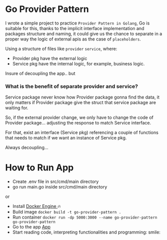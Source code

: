 # Go Provider Pattern

I wrote a simple project to practice `Provider Pattern in Golang`, Go is suitable for this, thanks to the implicit interface implementation and packages structure and naming, it could give us the chance to separate in a proper way the logic of external apis as the case of `placeholders`.

Using a structure of files like `provider` `service`, where:

-   Provider pkg have the external logic
-   Service pkg have the internal logic, for example, business logic.

Insure of decoupling the app.. but

### What is the benefit of separate provider and service?

Service package never know how Provider package gonna find the data, it only matters if Provider package give the struct that service package are waiting for.

So, if the external provider change, we only have to change the code of Provider package... adjusting the response to match Service interface.

For that, exist an interface (Service pkg) referencing a couple of functions that needs to match if we want an instance of Service pkg.

Always decoupling...

# How to Run App

-   Create .env file in src/cmd/main directory
-   go run main.go inside src/cmd/main directory

or

-   Install [ Docker Engine ](https://docs.docker.com/engine/install/) :fire:
-   Build image `docker build -t go-provider-pattern .`
-   Run container `docker run -dp 5000:3000 --name go-provider-pattern go-provider-pattern`
-   Go to the app [ App ](http://127.0.0.1:5000/json-placeholders)
-   Start reading code, interpreting functionalities and programming: smile:
